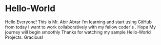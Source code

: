 # Hello-World

Hello Everyone!
This is Mr. Abir Abrar
I'm learning and start using GitHub from today
I want to work collaboratively with my fellow coder's . 
Hope My journey will begin smoothly
Thanks for watching my sample Hello-World Projects.
Gracious!
